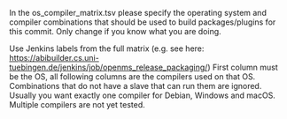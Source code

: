 In the os_compiler_matrix.tsv please specify
the operating system and compiler combinations
that should be used to build packages/plugins
for this commit.
Only change if you know what you are doing.

Use Jenkins labels from the full matrix
(e.g. see here: https://abibuilder.cs.uni-tuebingen.de/jenkins/job/openms_release_packaging/)
First column must be the OS, all following
columns are the compilers used on that OS.
Combinations that do not have a slave that
can run them are ignored.
Usually you want exactly one compiler for
Debian, Windows and macOS. Multiple compilers
are not yet tested.
